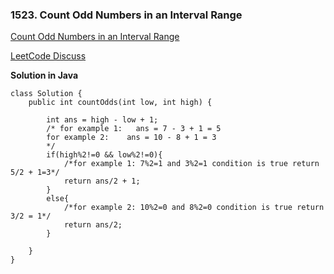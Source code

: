 ### 1523. Count Odd Numbers in an Interval Range

[Count Odd Numbers in an Interval Range](https://leetcode.com/problems/count-odd-numbers-in-an-interval-range/?envType=study-plan&id=programming-skills-i)

[LeetCode Discuss](https://leetcode.com/problems/count-odd-numbers-in-an-interval-range/discuss/2634203/Runtime%3A-0-ms-faster-than-100.00-of-Java-oror-easy-and-understanding)

**Solution in Java**

```
class Solution {
    public int countOdds(int low, int high) {
    
        int ans = high - low + 1; 
        /* for example 1:   ans = 7 - 3 + 1 = 5
        for example 2:    ans = 10 - 8 + 1 = 3
        */
        if(high%2!=0 && low%2!=0){ 
            /*for example 1: 7%2=1 and 3%2=1 condition is true return  5/2 + 1=3*/
            return ans/2 + 1;
        }
        else{
            /*for example 2: 10%2=0 and 8%2=0 condition is true return  3/2 = 1*/
            return ans/2;
        }
        
    }
}
```